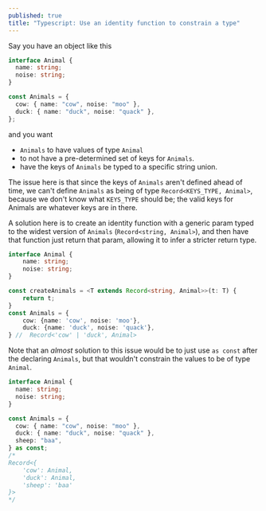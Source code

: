 ```yaml
---
published: true
title: "Typescript: Use an identity function to constrain a type"
---
```


Say you have an object like this

```ts
interface Animal {
  name: string;
  noise: string;
}

const Animals = {
  cow: { name: "cow", noise: "moo" },
  duck: { name: "duck", noise: "quack" },
};
```

and you want

- `Animals` to have values of type `Animal`
- to not have a pre-determined set of keys for `Animals`.
- have the keys of `Animals` be typed to a specific string union.

The issue here is that since the keys of `Animals` aren't defined ahead of time, we can't define `Animals` as being of type `Record<KEYS_TYPE, Animal>`, because we don't know what `KEYS_TYPE` should be; the valid keys for Animals are whatever keys are in there.

A solution here is to create an identity function with a generic param typed to the widest version of `Animals` (`Record<string, Animal>`), and then have that function just return that param, allowing it to infer a stricter return type.

```ts
interface Animal {
    name: string;
    noise: string;
}

const createAnimals = <T extends Record<string, Animal>>(t: T) {
    return t;
}
const Animals = {
    cow: {name: 'cow', noise: 'moo'},
    duck: {name: 'duck', noise: 'quack'},
} //  Record<'cow' | 'duck', Animal>
```

Note that an _almost_ solution to this issue would be to just use `as const` after the declaring `Animals`, but that wouldn't constrain the values to be of type `Animal`.

```ts
interface Animal {
  name: string;
  noise: string;
}

const Animals = {
  cow: { name: "cow", noise: "moo" },
  duck: { name: "duck", noise: "quack" },
  sheep: "baa",
} as const;
/*
Record<{
    'cow': Animal,
    'duck': Animal,
    'sheep': 'baa'
}>
*/
```

